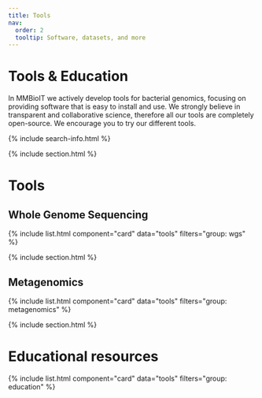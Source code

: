 ```yaml
---
title: Tools
nav:
  order: 2
  tooltip: Software, datasets, and more
---
```


# <i class="fas fa-tools"></i>Tools & Education

In MMBioIT we actively develop tools for bacterial genomics, focusing on providing software that is easy to install and use. We strongly believe in transparent and collaborative science, therefore all our tools are completely open-source. We encourage you to try our different tools.


{% include search-info.html %}

{% include section.html %}

# Tools

## Whole Genome Sequencing

{% include list.html component="card" data="tools" filters="group: wgs" %}

{% include section.html %}

## Metagenomics

{% include list.html component="card" data="tools" filters="group: metagenomics" %}

{% include section.html %}

# Educational resources

{% include list.html component="card" data="tools" filters="group: education" %}
